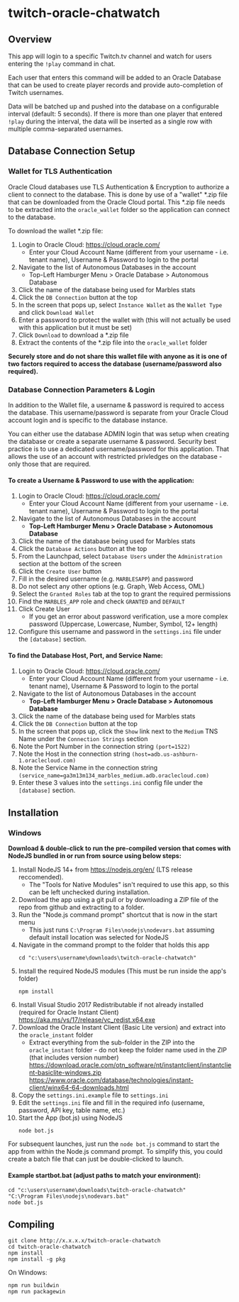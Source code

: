 # twitch-oracle-chatwatch

## Overview
This app will login to a specific Twitch.tv channel and watch for users entering the `!play` command in chat.

Each user that enters this command will be added to an Oracle Database that can be used to create player records and provide auto-completion of Twitch usernames.

Data will be batched up and pushed into the database on a configurable interval (default: 5 seconds).  If there is more than one player that entered `!play` during the interval, the data will be inserted as a single row with multiple comma-separated usernames.

## Database Connection Setup
### Wallet for TLS Authentication
Oracle Cloud databases use TLS Authentication & Encryption to authorize a client to connect to the database.  This is done by use of a "wallet" *.zip file that can be downloaded from the Oracle Cloud portal.  This *.zip file needs to be extracted into the `oracle_wallet` folder so the application can connect to the database.

To download the wallet *.zip file:
1.	Login to Oracle Cloud: https://cloud.oracle.com/
	* Enter your Cloud Account Name (different from your username - i.e. tenant name), Username & Password to login to the portal
2.	Navigate to the list of Autonomous Databases in the account
	* Top-Left Hamburger Menu > Oracle Database > Autonomous Database
3.	Click the name of the database being used for Marbles stats
4.	Click the `DB Connection` button at the top
5.	In the screen that pops up, select `Instance Wallet` as the `Wallet Type` and click `Download Wallet`
6.	Enter a password to protect the wallet with (this will not actually be used with this application but it must be set)
7.	Click `Download` to download a *.zip file
8.	Extract the contents of the *.zip file into the `oracle_wallet` folder

**Securely store and do not share this wallet file with anyone as it is one of two factors required to access the database (username/password also required).**


### Database Connection Parameters & Login
In addition to the Wallet file, a username & password is required to access the database.  This username/password is separate from your Oracle Cloud account login and is specific to the database instance.

You can either use the database ADMIN login that was setup when creating the database or create a separate username & password.  Security best practice is to use a dedicated username/password for this application.  That allows the use of an account with restricted privledges on the database - only those that are required.

#### To create a Username & Password to use with the application:
1.	Login to Oracle Cloud: https://cloud.oracle.com/
	* Enter your Cloud Account Name (different from your username - i.e. tenant name), Username & Password to login to the portal
2.	Navigate to the list of Autonomous Databases in the account
	* **Top-Left Hamburger Menu > Oracle Database > Autonomous Database**
3.	Click the name of the database being used for Marbles stats
4.	Click the `Database Actions` button at the top
5.	From the Launchpad, select `Database Users` under the `Administration` section at the bottom of the screen
6.	Click the `Create User` button
7.	Fill in the desired username (e.g. `MARBLESAPP`) and password
8.	Do not select any other options (e.g. Graph, Web Access, OML)
9.	Select the `Granted Roles` tab at the top to grant the required permissions
10.	Find the `MARBLES_APP` role and check `GRANTED` and `DEFAULT`
11. Click Create User
	* If you get an error about password verification, use a more complex password (Uppercase, Lowercase, Number, Symbol, 12+ length)
12.	Configure this username and password in the `settings.ini` file under the `[database]` section.

#### To find the Database Host, Port, and Service Name:
1.	Login to Oracle Cloud: https://cloud.oracle.com/
	* Enter your Cloud Account Name (different from your username - i.e. tenant name), Username & Password to login to the portal
2.	Navigate to the list of Autonomous Databases in the account
	* **Top-Left Hamburger Menu > Oracle Database > Autonomous Database**
3.	Click the name of the database being used for Marbles stats
4.	Click the `DB Connection` button at the top
5.	In the screen that pops up, click the `Show` link next to the `Medium` TNS Name under the `Connection Strings` section
6.	Note the Port Number in the connection string `(port=1522)`
7.	Note the Host in the connection string `(host=adb.us-ashburn-1.oraclecloud.com)`
8.	Note the Service Name in the connection string `(service_name=ga3m13m134_marbles_medium.adb.oraclecloud.com)`
9.	Enter these 3 values into the `settings.ini` config file under the `[database]` section.

## Installation
### Windows
**Download & double-click to run the pre-compiled version that comes with NodeJS bundled in or run from source using below steps:**

1.	Install NodeJS 14+ from https://nodejs.org/en/ (LTS release reccomended).
	* The "Tools for Native Modules" isn't required to use this app, so this can be left unchecked during installation.
2.	Download the app using a git pull or by downloading a ZIP file of the repo from github and extracting to a folder.
3.	Run the "Node.js command prompt" shortcut that is now in the start menu
	* This just runs `C:\Program Files\nodejs\nodevars.bat` assuming default install location was selected for NodeJS
4.	Navigate in the command prompt to the folder that holds this app
	```
	cd "c:\users\username\downloads\twitch-oracle-chatwatch"
	```
5.	Install the required NodeJS modules (This must be run inside the app's folder)
	```
	npm install
	```
6.	Install Visual Studio 2017 Redistributable if not already installed (required for Oracle Instant Client)
	https://aka.ms/vs/17/release/vc_redist.x64.exe
7.	Download the Oracle Instant Client (Basic Lite version) and extract into the `oracle_instant` folder
	* Extract everything from the sub-folder in the ZIP into the `oracle_instant` folder - do not keep the folder name used in the ZIP (that includes version number)
	https://download.oracle.com/otn_software/nt/instantclient/instantclient-basiclite-windows.zip
	https://www.oracle.com/database/technologies/instant-client/winx64-64-downloads.html
8.	Copy the `settings.ini.example` file to `settings.ini`
8.	Edit the `settings.ini` file and fill in the required info (username, password, API key, table name, etc.)
9.	Start the App (bot.js) using NodeJS
	```
	node bot.js
	```

For subsequent launches, just run the `node bot.js` command to start the app from within the Node.js command prompt.  To simplify this, you could create a batch file that can just be double-clicked to launch.

#### Example startbot.bat (adjust paths to match your environment):
```
cd "c:\users\username\downloads\twitch-oracle-chatwatch"
"C:\Program Files\nodejs\nodevars.bat"
node bot.js
```

## Compiling
```
git clone http://x.x.x.x/twitch-oracle-chatwatch
cd twitch-oracle-chatwatch
npm install
npm install -g pkg
```

On Windows:
```
npm run buildwin
npm run packagewin
```